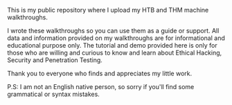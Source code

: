 This is my public repository where I upload my HTB and THM machine walkthroughs.

I wrote these walkthroughs so you can use them as a guide or support. All data and information provided on my walkthroughs are for informational and educational purpose only. The tutorial and demo provided here is only for those who are willing and curious to know and learn about Ethical Hacking, Security and Penetration Testing.

Thank you to everyone who finds and appreciates my little work.

P.S: I am not an English native person, so sorry if you'll find some grammatical or syntax mistakes.

